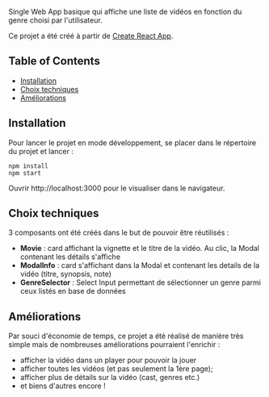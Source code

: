 
Single Web App basique qui affiche une liste de vidéos en fonction du genre choisi par l'utilisateur.

Ce projet a été créé à partir de [Create React App](https://github.com/facebookincubator/create-react-app).


## Table of Contents

- [Installation](#installation)
- [Choix techniques](#choix-technique)
- [Améliorations](#améliorations)

## Installation

Pour lancer le projet en mode développement, se placer dans le répertoire du projet et lancer :

```
npm install
npm start
```

Ouvrir http://localhost:3000 pour le visualiser dans le navigateur.

## Choix techniques

3 composants ont été créés dans le but de pouvoir être réutilisés :

* **Movie** : card affichant la vignette et le titre de la vidéo. Au clic, la Modal contenant les détails s'affiche
* **ModalInfo** : card s'affichant dans la Modal et contenant les details de la vidéo (titre, synopsis, note)
* **GenreSelector** : Select Input permettant de sélectionner un genre parmi ceux listés en base de données

## Améliorations

Par souci d'économie de temps, ce projet a été réalisé de manière très simple mais de nombreuses améliorations pourraient l'enrichir :

* afficher la vidéo dans un player pour pouvoir la jouer
* afficher toutes les vidéos (et pas seulement la 1ère page);
* afficher plus de détails sur la vidéo (cast, genres etc.)
* et biens d'autres encore !
